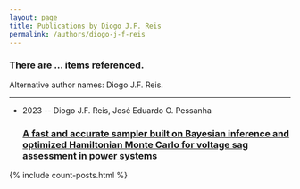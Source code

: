 ```yaml
---
layout: page
title: Publications by Diogo J.F. Reis
permalink: /authors/diogo-j-f-reis
---
```


<h3 id="number-posts">There are ... items referenced.</h3>
<p id='info-authors'>Alternative author names: Diogo J.F. Reis.</p>
<hr />
<ul class="post-list">
<li><span class='post-meta'>2023 -- Diogo J.F. Reis, José Eduardo O. Pessanha</span><h3><a class='post-link' href="{{ site.baseurl }}/a-fast-and-accurate-sampler-built-on-bayesian-inference-and-optimized-hamiltonian-monte-carlo-for-voltage-sag-assessment-in-power-systems">A fast and accurate sampler built on Bayesian inference and optimized Hamiltonian Monte Carlo for voltage sag assessment in power systems</a></h3></li>

</ul>
{% include count-posts.html %}
